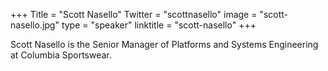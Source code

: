 +++
Title = "Scott Nasello"
Twitter = "scottnasello"
image = "scott-nasello.jpg"
type = "speaker"
linktitle = "scott-nasello"
+++

Scott Nasello is the Senior Manager of Platforms and Systems Engineering at Columbia Sportswear.
